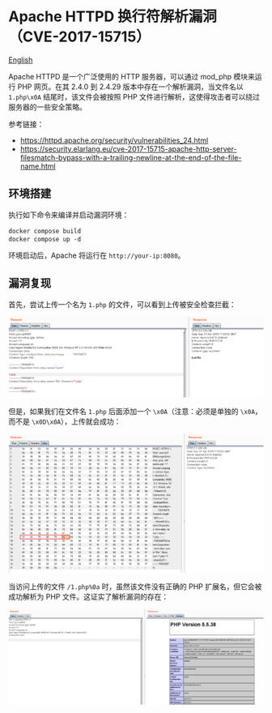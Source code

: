 # Apache HTTPD 换行符解析漏洞（CVE-2017-15715）

[English](README.md)

Apache HTTPD 是一个广泛使用的 HTTP 服务器，可以通过 mod_php 模块来运行 PHP 网页。在其 2.4.0 到 2.4.29 版本中存在一个解析漏洞，当文件名以 `1.php\x0A` 结尾时，该文件会被按照 PHP 文件进行解析，这使得攻击者可以绕过服务器的一些安全策略。

参考链接：

- <https://httpd.apache.org/security/vulnerabilities_24.html>
- <https://security.elarlang.eu/cve-2017-15715-apache-http-server-filesmatch-bypass-with-a-trailing-newline-at-the-end-of-the-file-name.html>

## 环境搭建

执行如下命令来编译并启动漏洞环境：

```
docker compose build
docker compose up -d
```

环境启动后，Apache 将运行在 `http://your-ip:8080`。

## 漏洞复现

首先，尝试上传一个名为 `1.php` 的文件，可以看到上传被安全检查拦截：

![上传被安全检查拦截](1.png)

但是，如果我们在文件名 `1.php` 后面添加一个 `\x0A`（注意：必须是单独的 `\x0A`，而不是 `\x0D\x0A`），上传就会成功：

![使用换行符成功上传](2.png)

当访问上传的文件 `/1.php%0a` 时，虽然该文件没有正确的 PHP 扩展名，但它会被成功解析为 PHP 文件。这证实了解析漏洞的存在：

![成功执行 PHP 代码](3.png)
